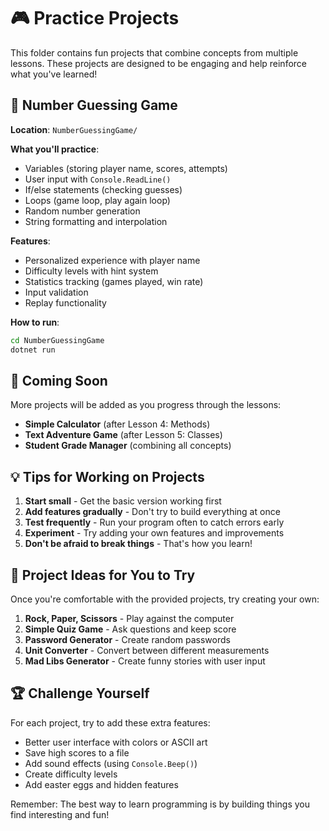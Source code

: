 # 🎮 Practice Projects

This folder contains fun projects that combine concepts from multiple lessons. These projects are designed to be engaging and help reinforce what you've learned!

## 🎯 Number Guessing Game

**Location**: `NumberGuessingGame/`

**What you'll practice**:
- Variables (storing player name, scores, attempts)
- User input with `Console.ReadLine()`
- If/else statements (checking guesses)
- Loops (game loop, play again loop)
- Random number generation
- String formatting and interpolation

**Features**:
- Personalized experience with player name
- Difficulty levels with hint system
- Statistics tracking (games played, win rate)
- Input validation
- Replay functionality

**How to run**:
```bash
cd NumberGuessingGame
dotnet run
```

## 🚀 Coming Soon

More projects will be added as you progress through the lessons:

- **Simple Calculator** (after Lesson 4: Methods)
- **Text Adventure Game** (after Lesson 5: Classes)
- **Student Grade Manager** (combining all concepts)

## 💡 Tips for Working on Projects

1. **Start small** - Get the basic version working first
2. **Add features gradually** - Don't try to build everything at once
3. **Test frequently** - Run your program often to catch errors early
4. **Experiment** - Try adding your own features and improvements
5. **Don't be afraid to break things** - That's how you learn!

## 🎨 Project Ideas for You to Try

Once you're comfortable with the provided projects, try creating your own:

1. **Rock, Paper, Scissors** - Play against the computer
2. **Simple Quiz Game** - Ask questions and keep score
3. **Password Generator** - Create random passwords
4. **Unit Converter** - Convert between different measurements
5. **Mad Libs Generator** - Create funny stories with user input

## 🏆 Challenge Yourself

For each project, try to add these extra features:
- Better user interface with colors or ASCII art
- Save high scores to a file
- Add sound effects (using `Console.Beep()`)
- Create difficulty levels
- Add easter eggs and hidden features

Remember: The best way to learn programming is by building things you find interesting and fun!

